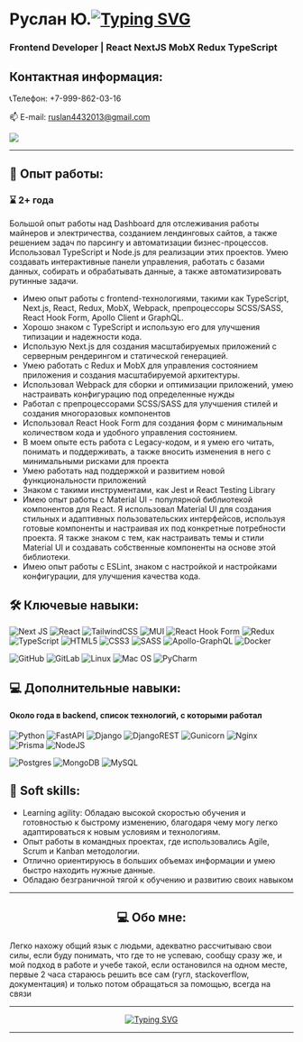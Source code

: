 # Руслан Ю.[![Typing SVG](https://readme-typing-svg.herokuapp.com?color=%2336BCF7&size=30&duration=2500&lines=%F0%9F%91%8B;+)](#руслан-юрьевич)
### Frontend Developer | React NextJS MobX Redux TypeScript

## Контактная информация:

📞Телефон: +7-999-862-03-16
<p style="text-align: start">
   📫 E-mail: <a href='mailto:ruslan4432013@gmail.com'>ruslan4432013@gmail.com</a>
</p>
<a href="https://t.me/rodrijiez" target="_blank">
	<img src="https://img.shields.io/badge/Telegram-2CA5E0?style=for-the-badge&logo=telegram&logoColor=white"/>
</a>

***

## 💼 Опыт работы:

### ⌛ 2+ года

Большой опыт работы над Dashboard для отслеживания работы майнеров и электричества, созданием лендинговых сайтов, а также решением задач по парсингу и автоматизации бизнес-процессов. Использовал TypeScript и Node.js для реализации этих проектов. Умею создавать интерактивные панели управления, работать с базами данных, собирать и обрабатывать данные, а также автоматизировать рутинные задачи.

- Имею опыт работы с frontend-технологиями, такими как TypeScript, Next.js, React, Redux, MobX, Webpack, препроцессоры
  SCSS/SASS, React Hook Form, Apollo Сlient и GraphQL.
- Хорошо знаком с TypeScript и использую его для улучшения типизации и надежности кода.
- Использую Next.js для создания масштабируемых приложений с серверным рендерингом и статической генерацией.
- Умею работать с Redux и MobX для управления состоянием приложения и создания масштабируемой архитектуры.
- Использовал Webpack для сборки и оптимизации приложений, умею настраивать конфигурацию под определенные нужды
- Работал с препроцессорами SCSS/SASS для улучшения стилей и создания многоразовых компонентов
- Использовал React Hook Form для создания форм с минимальным количеством кода и удобного управления состоянием.
- В моем опыте есть работа с Legacy-кодом, и я умею его читать, понимать и поддерживать, а также вносить изменения в
  него с минимальными рисками для проекта
- Умею работать над поддержкой и развитием новой функциональности приложений
- Знаком с такими инструментами, как Jest и React Testing Library
- Имею опыт работы с Material UI - популярной библиотекой компонентов для React. Я использовал Material UI для создания
  стильных и адаптивных пользовательских интерфейсов, используя готовые компоненты и настраивая их под конкретные
  потребности проекта. Я также знаком с тем, как настраивать темы и стили Material UI и создавать собственные компоненты
  на основе этой библиотеки.
- Имею опыт работы с ESLint, знаком с настройкой и настройками конфигурации, для улучшения качества кода.

## 🛠 Ключевые навыки:

![Next JS](https://img.shields.io/badge/Next-black?style=for-the-badge&logo=next.js&logoColor=white)
![React](https://img.shields.io/badge/react-%2320232a.svg?style=for-the-badge&logo=react&logoColor=%2361DAFB)
![TailwindCSS](https://img.shields.io/badge/tailwindcss-%2338B2AC.svg?style=for-the-badge&logo=tailwind-css&logoColor=white)
![MUI](https://img.shields.io/badge/MUI-%230081CB.svg?style=for-the-badge&logo=mui&logoColor=white)
![React Hook Form](https://img.shields.io/badge/React%20Hook%20Form-%23EC5990.svg?style=for-the-badge&logo=reacthookform&logoColor=white)
![Redux](https://img.shields.io/badge/redux-%23593d88.svg?style=for-the-badge&logo=redux&logoColor=white)
![TypeScript](https://img.shields.io/badge/typescript-%23007ACC.svg?style=for-the-badge&logo=typescript&logoColor=white)
![HTML5](https://img.shields.io/badge/html5-%23E34F26.svg?style=for-the-badge&logo=html5&logoColor=white)
![CSS3](https://img.shields.io/badge/css3-%231572B6.svg?style=for-the-badge&logo=css3&logoColor=white)
![SASS](https://img.shields.io/badge/SASS-hotpink.svg?style=for-the-badge&logo=SASS&logoColor=white)
![Apollo-GraphQL](https://img.shields.io/badge/-ApolloGraphQL-311C87?style=for-the-badge&logo=apollo-graphql)
![Docker](https://img.shields.io/badge/docker-%230db7ed.svg?style=for-the-badge&logo=docker&logoColor=white)

![GitHub](https://img.shields.io/badge/github-%23121011.svg?style=for-the-badge&logo=github&logoColor=white)
![GitLab](https://img.shields.io/badge/gitlab-%23181717.svg?style=for-the-badge&logo=gitlab&logoColor=white)
![Linux](https://img.shields.io/badge/Linux-FCC624?style=for-the-badge&logo=linux&logoColor=black)
![Mac OS](https://img.shields.io/badge/mac%20os-000000?style=for-the-badge&logo=macos&logoColor=F0F0F0)
![PyCharm](https://img.shields.io/badge/pycharm-143?style=for-the-badge&logo=pycharm&logoColor=black&color=black&labelColor=green)

## 💻 Дополнительные навыки:

#### Около года в backend, список технологий, с которыми работал

![Python](https://img.shields.io/badge/python-3670A0?style=for-the-badge&logo=python&logoColor=ffdd54)
![FastAPI](https://img.shields.io/badge/FastAPI-005571?style=for-the-badge&logo=fastapi)
![Django](https://img.shields.io/badge/django-%23092E20.svg?style=for-the-badge&logo=django&logoColor=white)
![DjangoREST](https://img.shields.io/badge/DJANGO-REST-ff1709?style=for-the-badge&logo=django&logoColor=white&color=ff1709&labelColor=gray)
![Gunicorn](https://img.shields.io/badge/gunicorn-%298729.svg?style=for-the-badge&logo=gunicorn&logoColor=white)
![Nginx](https://img.shields.io/badge/nginx-%23009639.svg?style=for-the-badge&logo=nginx&logoColor=white)
![Prisma](https://img.shields.io/badge/Prisma-3982CE?style=for-the-badge&logo=Prisma&logoColor=white)
![NodeJS](https://img.shields.io/badge/node.js-6DA55F?style=for-the-badge&logo=node.js&logoColor=white)

![Postgres](https://img.shields.io/badge/postgres-%23316192.svg?style=for-the-badge&logo=postgresql&logoColor=white)
![MongoDB](https://img.shields.io/badge/MongoDB-%234ea94b.svg?style=for-the-badge&logo=mongodb&logoColor=white)
![MySQL](https://img.shields.io/badge/mysql-%2300f.svg?style=for-the-badge&logo=mysql&logoColor=white)

## 🤝 Soft skills:

* Learning agility: Обладаю высокой скоростью обучения и готовностью к быстрому изменению,
  благодаря чему могу легко адаптироваться к новым условиям и технологиям.
* Опыт работы в командных проектах, где использовались Agile, Scrum и Kanban методологии.
* Отлично ориентируюсь в больших объемах информации и умею быстро находить нужные данные.
* Обладаю безграничной тягой к обучению и развитию своих навыком

***

## <p align="center"> 💻 Обо мне:</p>

<p>
Легко нахожу общий язык с людьми, адекватно рассчитываю свои силы, если буду понимать, что где то не успеваю, сообщу сразу же, и мой подход в работе и учебе такой, если остановился на одном месте, первые 2 часа стараюсь решить все сам (гугл, stackoverflow, документация) и только потом обращаться за помощью, всегда на связи
</p>

***
<div align="center">
<a href="https://git.io/typing-svg"><img src="https://readme-typing-svg.demolab.com?font=Fira+Code&pause=1000&width=435&lines=%D0%98%D0%BD%D1%84%D0%BE%D1%80%D0%BC%D0%B0%D1%86%D0%B8%D1%8F+%D0%BE%D0%B1%D0%BD%D0%BE%D0%B2%D0%BB%D1%8F%D0%BB%D0%B0%D1%81%D1%8C+4+%D0%BC%D0%B0%D1%8F+2023+%D0%B3%D0%BE%D0%B4%D0%B0" alt="Typing SVG" /></a>
</div>

***
